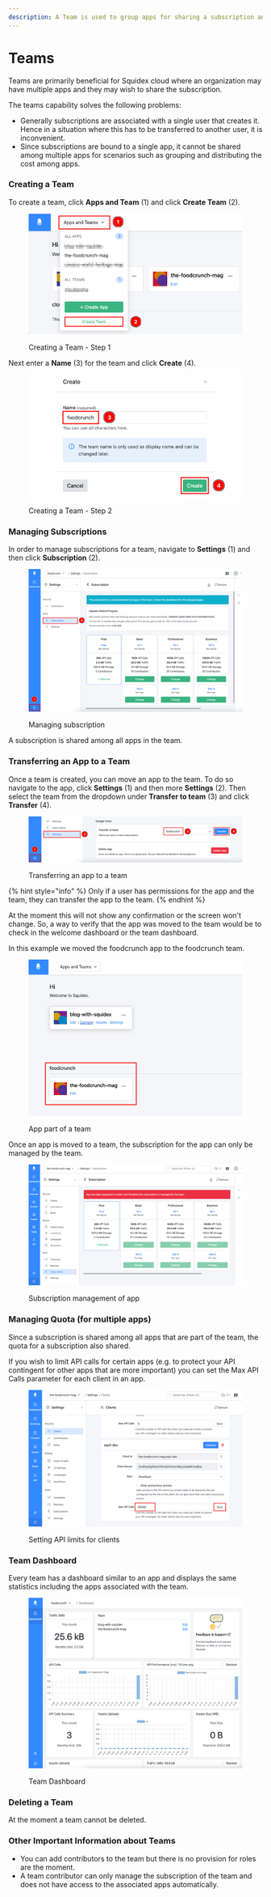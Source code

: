 ```yaml
---
description: A Team is used to group apps for sharing a subscription and easier management
---
```


# Teams

Teams are primarily beneficial for Squidex cloud where an organization may have multiple apps and they may wish to share the subscription.

The teams capability solves the following problems:

* Generally subscriptions are associated with a single user that creates it. Hence in a situation where this has to be transferred to another user, it is inconvenient.
* Since subscriptions are bound to a single app, it cannot be shared among multiple apps for scenarios such as grouping and distributing the cost among apps.&#x20;

### Creating a Team

To create a team, click **Apps and Team** (1) and click **Create Team** (2).

<figure><img src="../../.gitbook/assets/2023-03-17_19-23.png" alt=""><figcaption><p>Creating a Team - Step 1</p></figcaption></figure>

Next enter a **Name** (3) for the team and click **Create** (4).

<figure><img src="../../.gitbook/assets/2023-03-17_19-24.png" alt=""><figcaption><p>Creating a Team - Step 2</p></figcaption></figure>



### Managing Subscriptions

In order to manage subscriptions for a team, navigate to **Settings** (1) and then click **Subscription** (2).

<figure><img src="../../.gitbook/assets/2023-03-20_22-42.png" alt=""><figcaption><p>Managing subscription</p></figcaption></figure>

A subscription is shared among all apps in the team.

### Transferring an App to a Team

Once a team is created, you can move an app to the team. To do so navigate to the app, click **Settings** (1) and then more **Settings** (2). Then select the team from the dropdown under **Transfer to team** (3) and click **Transfer** (4).

<figure><img src="../../.gitbook/assets/2023-03-20_22-51 (2).png" alt=""><figcaption><p>Transferring an app to a team</p></figcaption></figure>

{% hint style="info" %}
Only if a user has permissions for the app and the team, they can transfer the app to the team.
{% endhint %}

At the moment this will not show any confirmation or the screen won't change. So, a way to verify that the app was moved to the team would be to check in the welcome dashboard or the team dashboard.&#x20;

In this example we moved the foodcrunch app to the foodcrunch team.

<figure><img src="../../.gitbook/assets/2023-03-20_23-04.png" alt=""><figcaption><p>App part of a team</p></figcaption></figure>

Once an app is moved to a team, the subscription for the app can only be managed by the team.

<figure><img src="../../.gitbook/assets/2023-03-20_23-27.png" alt=""><figcaption><p>Subscription management of app</p></figcaption></figure>

### Managing Quota (for multiple apps)

Since a subscription is shared among all apps that are part of the team, the quota for a subscription also shared.&#x20;

If you wish to limit API calls for certain apps (e.g. to protect your API contingent for other apps that are more important) you can set the Max API Calls parameter for each client in an app.

<figure><img src="../../.gitbook/assets/2023-03-20_23-42.png" alt=""><figcaption><p>Setting API limits for clients</p></figcaption></figure>

### Team Dashboard

Every team has a dashboard similar to an app and displays the same statistics including the apps associated with the team.

<figure><img src="../../.gitbook/assets/2023-03-20_23-16.png" alt=""><figcaption><p>Team Dashboard</p></figcaption></figure>

### Deleting a Team

At the moment a team cannot be deleted.

### Other Important Information about Teams

* You can add contributors to the team but there is no provision for roles are the moment.&#x20;
* A team contributor can only manage the subscription of the team and does not have access to the associated apps automatically.

